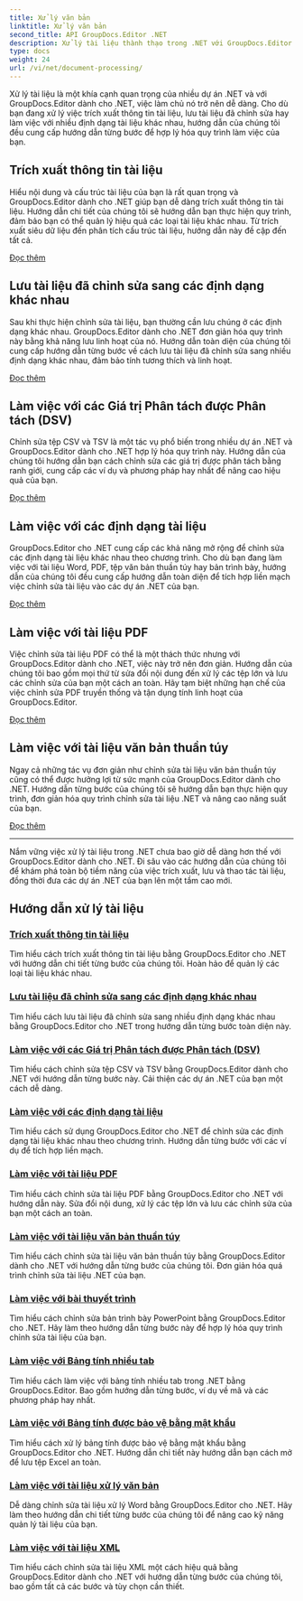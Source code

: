 ```yaml
---
title: Xử lý văn bản
linktitle: Xử lý văn bản
second_title: API GroupDocs.Editor .NET
description: Xử lý tài liệu thành thạo trong .NET với GroupDocs.Editor. Tìm hiểu cách trích xuất thông tin, lưu vào nhiều định dạng khác nhau và làm việc với các loại tài liệu khác nhau một cách dễ dàng.
type: docs
weight: 24
url: /vi/net/document-processing/
---
```


Xử lý tài liệu là một khía cạnh quan trọng của nhiều dự án .NET và với GroupDocs.Editor dành cho .NET, việc làm chủ nó trở nên dễ dàng. Cho dù bạn đang xử lý việc trích xuất thông tin tài liệu, lưu tài liệu đã chỉnh sửa hay làm việc với nhiều định dạng tài liệu khác nhau, hướng dẫn của chúng tôi đều cung cấp hướng dẫn từng bước để hợp lý hóa quy trình làm việc của bạn.

## Trích xuất thông tin tài liệu

Hiểu nội dung và cấu trúc tài liệu của bạn là rất quan trọng và GroupDocs.Editor dành cho .NET giúp bạn dễ dàng trích xuất thông tin tài liệu. Hướng dẫn chi tiết của chúng tôi sẽ hướng dẫn bạn thực hiện quy trình, đảm bảo bạn có thể quản lý hiệu quả các loại tài liệu khác nhau. Từ trích xuất siêu dữ liệu đến phân tích cấu trúc tài liệu, hướng dẫn này đề cập đến tất cả.

[Đọc thêm](./extract-document-info/)

## Lưu tài liệu đã chỉnh sửa sang các định dạng khác nhau

Sau khi thực hiện chỉnh sửa tài liệu, bạn thường cần lưu chúng ở các định dạng khác nhau. GroupDocs.Editor dành cho .NET đơn giản hóa quy trình này bằng khả năng lưu linh hoạt của nó. Hướng dẫn toàn diện của chúng tôi cung cấp hướng dẫn từng bước về cách lưu tài liệu đã chỉnh sửa sang nhiều định dạng khác nhau, đảm bảo tính tương thích và linh hoạt.

[Đọc thêm](./save-edited-document-various-formats/)

## Làm việc với các Giá trị Phân tách được Phân tách (DSV)

Chỉnh sửa tệp CSV và TSV là một tác vụ phổ biến trong nhiều dự án .NET và GroupDocs.Editor dành cho .NET hợp lý hóa quy trình này. Hướng dẫn của chúng tôi hướng dẫn bạn cách chỉnh sửa các giá trị được phân tách bằng ranh giới, cung cấp các ví dụ và phương pháp hay nhất để nâng cao hiệu quả của bạn.

[Đọc thêm](./work-dsv/)

## Làm việc với các định dạng tài liệu

GroupDocs.Editor cho .NET cung cấp các khả năng mở rộng để chỉnh sửa các định dạng tài liệu khác nhau theo chương trình. Cho dù bạn đang làm việc với tài liệu Word, PDF, tệp văn bản thuần túy hay bản trình bày, hướng dẫn của chúng tôi đều cung cấp hướng dẫn toàn diện để tích hợp liền mạch việc chỉnh sửa tài liệu vào các dự án .NET của bạn.

[Đọc thêm](./work-document-formats/)

## Làm việc với tài liệu PDF

Việc chỉnh sửa tài liệu PDF có thể là một thách thức nhưng với GroupDocs.Editor dành cho .NET, việc này trở nên đơn giản. Hướng dẫn của chúng tôi bao gồm mọi thứ từ sửa đổi nội dung đến xử lý các tệp lớn và lưu các chỉnh sửa của bạn một cách an toàn. Hãy tạm biệt những hạn chế của việc chỉnh sửa PDF truyền thống và tận dụng tính linh hoạt của GroupDocs.Editor.

[Đọc thêm](./work-pdf-documents/)

## Làm việc với tài liệu văn bản thuần túy

Ngay cả những tác vụ đơn giản như chỉnh sửa tài liệu văn bản thuần túy cũng có thể được hưởng lợi từ sức mạnh của GroupDocs.Editor dành cho .NET. Hướng dẫn từng bước của chúng tôi sẽ hướng dẫn bạn thực hiện quy trình, đơn giản hóa quy trình chỉnh sửa tài liệu .NET và nâng cao năng suất của bạn.

[Đọc thêm](./work-plain-text-documents/)

---

Nắm vững việc xử lý tài liệu trong .NET chưa bao giờ dễ dàng hơn thế với GroupDocs.Editor dành cho .NET. Đi sâu vào các hướng dẫn của chúng tôi để khám phá toàn bộ tiềm năng của việc trích xuất, lưu và thao tác tài liệu, đồng thời đưa các dự án .NET của bạn lên một tầm cao mới.
## Hướng dẫn xử lý tài liệu
### [Trích xuất thông tin tài liệu](./extract-document-info/)
Tìm hiểu cách trích xuất thông tin tài liệu bằng GroupDocs.Editor cho .NET với hướng dẫn chi tiết từng bước của chúng tôi. Hoàn hảo để quản lý các loại tài liệu khác nhau.
### [Lưu tài liệu đã chỉnh sửa sang các định dạng khác nhau](./save-edited-document-various-formats/)
Tìm hiểu cách lưu tài liệu đã chỉnh sửa sang nhiều định dạng khác nhau bằng GroupDocs.Editor cho .NET trong hướng dẫn từng bước toàn diện này.
### [Làm việc với các Giá trị Phân tách được Phân tách (DSV)](./work-dsv/)
Tìm hiểu cách chỉnh sửa tệp CSV và TSV bằng GroupDocs.Editor dành cho .NET với hướng dẫn từng bước này. Cải thiện các dự án .NET của bạn một cách dễ dàng.
### [Làm việc với các định dạng tài liệu](./work-document-formats/)
Tìm hiểu cách sử dụng GroupDocs.Editor cho .NET để chỉnh sửa các định dạng tài liệu khác nhau theo chương trình. Hướng dẫn từng bước với các ví dụ để tích hợp liền mạch.
### [Làm việc với tài liệu PDF](./work-pdf-documents/)
Tìm hiểu cách chỉnh sửa tài liệu PDF bằng GroupDocs.Editor cho .NET với hướng dẫn này. Sửa đổi nội dung, xử lý các tệp lớn và lưu các chỉnh sửa của bạn một cách an toàn.
### [Làm việc với tài liệu văn bản thuần túy](./work-plain-text-documents/)
Tìm hiểu cách chỉnh sửa tài liệu văn bản thuần túy bằng GroupDocs.Editor dành cho .NET với hướng dẫn từng bước của chúng tôi. Đơn giản hóa quá trình chỉnh sửa tài liệu .NET của bạn.
### [Làm việc với bài thuyết trình](./work-presentations/)
Tìm hiểu cách chỉnh sửa bản trình bày PowerPoint bằng GroupDocs.Editor cho .NET. Hãy làm theo hướng dẫn từng bước này để hợp lý hóa quy trình chỉnh sửa tài liệu của bạn.
### [Làm việc với Bảng tính nhiều tab](./work-multi-tab-spreadsheets/)
Tìm hiểu cách làm việc với bảng tính nhiều tab trong .NET bằng GroupDocs.Editor. Bao gồm hướng dẫn từng bước, ví dụ về mã và các phương pháp hay nhất.
### [Làm việc với Bảng tính được bảo vệ bằng mật khẩu](./work-password-protected-spreadsheets/)
Tìm hiểu cách xử lý bảng tính được bảo vệ bằng mật khẩu bằng GroupDocs.Editor cho .NET. Hướng dẫn chi tiết này hướng dẫn bạn cách mở để lưu tệp Excel an toàn.
### [Làm việc với tài liệu xử lý văn bản](./work-word-processing-documents/)
Dễ dàng chỉnh sửa tài liệu xử lý Word bằng GroupDocs.Editor cho .NET. Hãy làm theo hướng dẫn chi tiết từng bước của chúng tôi để nâng cao kỹ năng quản lý tài liệu của bạn.
### [Làm việc với tài liệu XML](./work-xml-documents/)
Tìm hiểu cách chỉnh sửa tài liệu XML một cách hiệu quả bằng GroupDocs.Editor dành cho .NET với hướng dẫn từng bước của chúng tôi, bao gồm tất cả các bước và tùy chọn cần thiết.